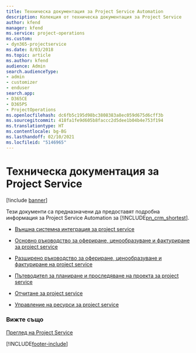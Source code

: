 ```yaml
---
title: Техническа документация за Project Service Automation
description: Колекция от техническа документация за Project Service
author: kfend
manager: kfend
ms.service: project-operations
ms.custom:
- dyn365-projectservice
ms.date: 8/03/2018
ms.topic: article
ms.author: kfend
audience: Admin
search.audienceType:
- admin
- customizer
- enduser
search.app:
- D365CE
- D365PS
- ProjectOperations
ms.openlocfilehash: dc6fb5c195d98bc3808383a8ec059d675d6cff3b
ms.sourcegitcommit: 418fa1fe9d605b8faccc2d5dee1b04b4e753f194
ms.translationtype: HT
ms.contentlocale: bg-BG
ms.lasthandoff: 02/10/2021
ms.locfileid: "5146965"
---
```

# <a name="white-papers-for-project-service"></a>Техническа документация за Project Service

[!include [banner](../includes/psa-now-project-operations.md)]

Тези документи са предназначени да предоставят подробна информация за Project Service Automation за [!INCLUDE[pn_crm_shortest](../includes/pn-crm-shortest.md)].

-   [Външна системна интеграция за project service](https://go.microsoft.com/fwlink/?LinkId=825445)

-   [Основно ръководство за офериране, ценообразуване и фактуриране за project service](https://go.microsoft.com/fwlink/?LinkId=825241)

-   [Разширено ръководство за офериране, ценообразуване и фактуриране на project service](https://go.microsoft.com/fwlink/?LinkId=825242)

-   [Пътеводител за планиране и проследяване на проекта за project service](https://go.microsoft.com/fwlink/?LinkId=825243)

-   [Отчитане за project service](https://go.microsoft.com/fwlink/?LinkId=825446)

-   [Управление на ресурси за project service](https://go.microsoft.com/fwlink/?LinkId=825244)

### <a name="see-also"></a>Вижте също
 [Преглед на Project Service](../psa/overview.md)


[!INCLUDE[footer-include](../includes/footer-banner.md)]